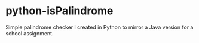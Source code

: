 # python-isPalindrome

Simple palindrome checker I created in Python to mirror a Java version for a school assignment.
